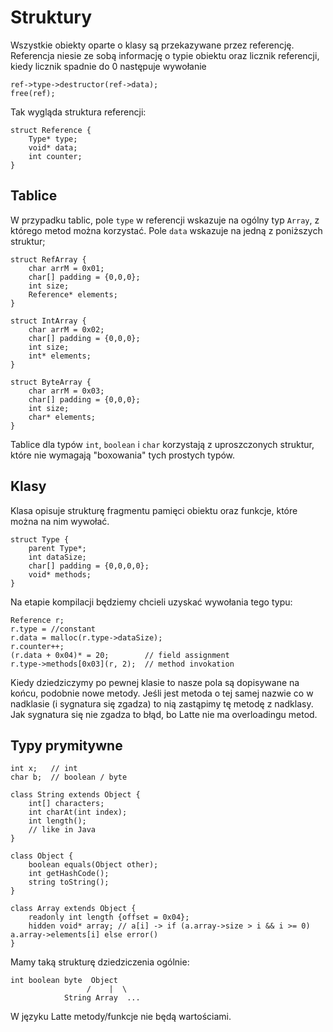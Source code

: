# Struktury
Wszystkie obiekty oparte o klasy są przekazywane przez referencję. Referencja niesie ze sobą informację o typie obiektu oraz licznik referencji, kiedy licznik spadnie do 0 następuje wywołanie 
    
    ref->type->destructor(ref->data);
    free(ref);

Tak wygląda struktura referencji:

    struct Reference {
        Type* type;
        void* data;
        int counter;
    }

## Tablice
W przypadku tablic, pole `type` w referencji wskazuje na ogólny typ `Array`, z którego metod można korzystać. Pole `data` wskazuje na jedną z poniższych struktur;

    struct RefArray {
        char arrM = 0x01;
        char[] padding = {0,0,0};
        int size;
        Reference* elements;
    }

    struct IntArray {
        char arrM = 0x02;
        char[] padding = {0,0,0};
        int size;
        int* elements;
    }

    struct ByteArray {
        char arrM = 0x03;
        char[] padding = {0,0,0};
        int size;
        char* elements;
    }

Tablice dla typów `int`, `boolean` i `char` korzystają z uproszczonych struktur, które nie wymagają "boxowania" tych prostych typów.

## Klasy
Klasa opisuje strukturę fragmentu pamięci obiektu oraz funkcje, które można na nim wywołać.

    struct Type {
        parent Type*;
        int dataSize;
        char[] padding = {0,0,0,0};
        void* methods;
    }

Na etapie kompilacji będziemy chcieli uzyskać wywołania tego typu:

    Reference r;
    r.type = //constant
    r.data = malloc(r.type->dataSize);
    r.counter++;
    (r.data + 0x04)* = 20;        // field assignment
    r.type->methods[0x03](r, 2);  // method invokation

Kiedy dziedziczymy po pewnej klasie to nasze pola są dopisywane na końcu, podobnie nowe metody. Jeśli jest metoda o tej samej nazwie co w nadklasie (i sygnatura się zgadza) to nią zastąpimy tę metodę z nadklasy. Jak sygnatura się nie zgadza to błąd, bo Latte nie ma overloadingu metod.

## Typy prymitywne

    int x;   // int
    char b;  // boolean / byte
    
    class String extends Object {
        int[] characters;
        int charAt(int index);
        int length();
        // like in Java
    }

    class Object {
        boolean equals(Object other);
        int getHashCode();
        string toString();
    }

    class Array extends Object {
        readonly int length {offset = 0x04};
        hidden void* array; // a[i] -> if (a.array->size > i && i >= 0) a.array->elements[i] else error()
    }

Mamy taką strukturę dziedziczenia ogólnie:

    int boolean byte  Object
                     /    |  \
                String Array  ...

W języku Latte metody/funkcje nie będą wartościami.

